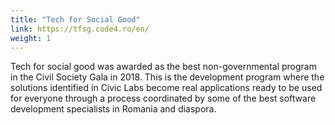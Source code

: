 ```yaml
---
title: "Tech for Social Good"
link: https://tfsg.code4.ro/en/
weight: 1
---
```

Tech for social good was awarded as the best non-governmental program in the Civil Society Gala in 2018. This is the development program where the solutions identified in Civic Labs become real applications ready to be used for everyone through a process coordinated by some of the best software development specialists in Romania and diaspora.
